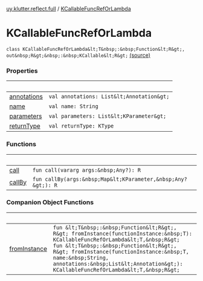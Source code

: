 [uy.klutter.reflect.full](../index.md) / [KCallableFuncRefOrLambda](.)


# KCallableFuncRefOrLambda
`class KCallableFuncRefOrLambda&lt;T&nbsp;:&nbsp;Function&lt;R&gt;, out&nbsp;R&gt;&nbsp;:&nbsp;KCallable&lt;R&gt;` [(source)](https://github.com/kohesive/klutter/blob/master/reflect-full-jdk6/src/main/kotlin/uy/klutter/reflect/full/KT-9005.kt#L9)



### Properties

|&nbsp;|&nbsp;|
|---|---|
| [annotations](annotations.md) | `val annotations: List&lt;Annotation&gt;` |
| [name](name.md) | `val name: String` |
| [parameters](parameters.md) | `val parameters: List&lt;KParameter&gt;` |
| [returnType](return-type.md) | `val returnType: KType` |

### Functions

|&nbsp;|&nbsp;|
|---|---|
| [call](call.md) | `fun call(vararg args:&nbsp;Any?): R` |
| [callBy](call-by.md) | `fun callBy(args:&nbsp;Map&lt;KParameter,&nbsp;Any?&gt;): R` |

### Companion Object Functions

|&nbsp;|&nbsp;|
|---|---|
| [fromInstance](from-instance.md) | `fun &lt;T&nbsp;:&nbsp;Function&lt;R&gt;, R&gt; fromInstance(functionInstance:&nbsp;T): KCallableFuncRefOrLambda&lt;T,&nbsp;R&gt;`<br/>`fun &lt;T&nbsp;:&nbsp;Function&lt;R&gt;, R&gt; fromInstance(functionInstance:&nbsp;T, name:&nbsp;String, annotations:&nbsp;List&lt;Annotation&gt;): KCallableFuncRefOrLambda&lt;T,&nbsp;R&gt;` |
